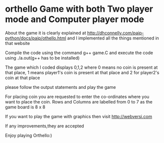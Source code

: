 # orthello Game with both Two player mode and Computer player mode

  About the game it is clearly explained at http://dhconnelly.com/paip-python/docs/paip/othello.html and I implemented all the things mentioned in that website

  Compile the code using the command g++ game.C and execute the code using ./a.out(g++ has to be installed)

  The game which I coded displays 0,1,2 where 0 means no coin is present at that place, 1 means player1's coin is present at that place and 2 for player2's coin at that place
  
  please follow the output statements and play the game
  
  For placing coin you are requested to enter the co-ordinates where you want to place the coin. Rows and Columns are labelled from 0 to 7 as the game board is 8 x 8
  
  If you want to play the game with graphics then visit http://webversi.com
  
  If any improvements,they are accepted
  
  Enjoy playing Orthello:)
